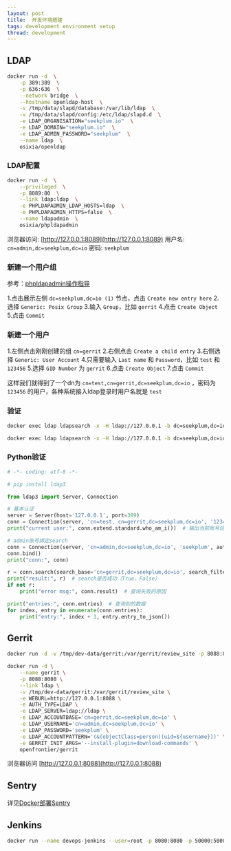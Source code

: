 ```yaml
---
layout: post
title:  开发环境搭建
tags: development environment setup
thread: development
---
```


## LDAP

```bash
docker run -d  \
    -p 389:389  \
    -p 636:636  \
    --network bridge  \
    --hostname openldap-host  \
    -v /tmp/data/slapd/database:/var/lib/ldap  \
    -v /tmp/data/slapd/config:/etc/ldap/slapd.d  \
    -e LDAP_ORGANISATION="seekplum.io"  \
    -e LDAP_DOMAIN="seekplum.io"  \
    -e LDAP_ADMIN_PASSWORD="seekplum"  \
    --name ldap  \
    osixia/openldap
```

### LDAP配置

```bash
docker run -d  \
    --privileged  \
    -p 8089:80  \
    --link ldap:ldap  \
    -e PHPLDAPADMIN_LDAP_HOSTS=ldap  \
    -e PHPLDAPADMIN_HTTPS=false  \
    --name ldapadmin  \
    osixia/phpldapadmin
```

浏览器访问: [http://127.0.0.1:8089](http://127.0.0.1:8089)
用户名: `cn=admin,dc=seekplum,dc=io`
密码: `seekplum`

### 新建一个用户组

参考：[phpldapadmin操作指导](https://www.cnblogs.com/xiaomifeng0510/p/9564688.html)

1.点击展示左侧 `dc=seekplum,dc=io (1)` 节点，点击 `Create new entry here`
2.选择 `Generic: Posix Group`
3.输入 `Group`，比如 `gerrit`
4.点击 `Create Object`
5.点击 `Commit`

### 新建一个用户

1.左侧点击刚刚创建的组 `cn=gerrit`
2.右侧点击 `Create a child entry`
3.右侧选择 `Generic: User Account`
4.只需要输入 `Last name` 和 `Password`，比如 `test` 和 `123456`
5.选择 `GID Number` 为 `gerrit`
6.点击 `Create Object`
7.点击 `Commit`

这样我们就得到了一个dn为 `cn=test,cn=gerrit,dc=seekplum,dc=io` ，密码为 `123456` 的用户，各种系统接入ldap登录时用户名就是 `test`

### 验证

```bash
docker exec ldap ldapsearch -x -H ldap://127.0.0.1 -b dc=seekplum,dc=io -D "cn=admin,dc=seekplum,dc=io" -w seekplum

docker exec ldap ldapsearch -x -H ldap://127.0.0.1 -b dc=seekplum,dc=io -D "cn=test,cn=gerrit,dc=seekplum,dc=io" -w 123456
```

### Python验证

```python
# -*- coding: utf-8 -*-

# pip install ldap3

from ldap3 import Server, Connection

# 基本认证
server = Server(host='127.0.0.1', port=389)
conn = Connection(server, 'cn=test, cn=gerrit,dc=seekplum,dc=io', '123456', auto_bind=True)
print("current user:", conn.extend.standard.who_am_i())  # 输出当前账号信息

# admin账号绑定search
conn = Connection(server, 'cn=admin,dc=seekplum,dc=io', 'seekplum', auto_bind=True)
conn.bind()
print("conn:", conn)

r = conn.search(search_base='cn=gerrit,dc=seekplum,dc=io', search_filter='(cn=test)', attributes=['mail'])
print("result:", r)  # search是否成功（True，False）
if not r:
    print("error msg:", conn.result)  # 查询失败的原因

print("entries:", conn.entries)  # 查询到的数据
for index, entry in enumerate(conn.entries):
    print("entry:", index + 1, entry.entry_to_json())

```

## Gerrit

```bash
docker run -d -v /tmp/dev-data/gerrit:/var/gerrit/review_site -p 8088:8080 -p 29418:29418 --name gerrit openfrontier/gerrit

docker run -d \
    --name gerrit \
    -p 8088:8080 \
    --link ldap \
    -v /tmp/dev-data/gerrit:/var/gerrit/review_site \
    -e WEBURL=http://127.0.0.1:8088 \
    -e AUTH_TYPE=LDAP \
    -e LDAP_SERVER=ldap://ldap \
    -e LDAP_ACCOUNTBASE='cn=gerrit,dc=seekplum,dc=io' \
    -e LDAP_USERNAME='cn=admin,dc=seekplum,dc=io' \
    -e LDAP_PASSWORD='seekplum' \
    -e LDAP_ACCOUNTPATTERN='(&(objectClass=person)(uid=${username}))' \
    -e GERRIT_INIT_ARGS='--install-plugin=download-commands' \
    openfrontier/gerrit
```

浏览器访问 [http://127.0.0.1:8088](http://127.0.0.1:8088)

## Sentry

详见[Docker部署Sentry](/docker-sentry-deploy)

## Jenkins

```bash
docker run --name devops-jenkins --user=root -p 8080:8080 -p 50000:50000 -v /tmp/opt/data/jenkins_home:/var/jenkins_home -d jenkins/jenkins:lts
```

